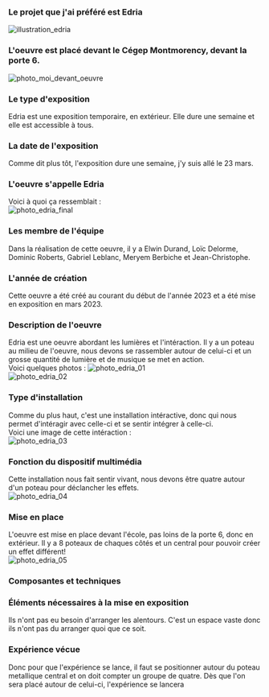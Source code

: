 ### Le projet que j'ai préféré est Edria  
![illustration_edria](https://user-images.githubusercontent.com/112108214/233459074-145bcd46-806b-4216-ade5-34b0bef6fc05.jpg)  
### L'oeuvre est placé devant le Cégep Montmorency, devant la porte 6.  
![photo_moi_devant_oeuvre](https://user-images.githubusercontent.com/112108214/233460050-d977cfb7-952d-45bd-bdac-f7bb9d232c0d.jpg)  
### Le type d'exposition  
Edria est une exposition temporaire, en extérieur. Elle dure une semaine et elle est accessible à tous.  
### La date de l'exposition  
Comme dit plus tôt, l'exposition dure une semaine, j'y suis allé le 23 mars.  
### L'oeuvre s'appelle Edria  
Voici à quoi ça ressemblait :  
![photo_edria_final](https://user-images.githubusercontent.com/112108214/233470142-98e59492-9220-46c8-be03-f1250652045d.jpg)  
### Les membre de l'équipe  
Dans la réalisation de cette oeuvre, il y a Elwin Durand, Loïc Delorme, Dominic Roberts, Gabriel Leblanc, Meryem Berbiche et Jean-Christophe.  
### L'année de création  
Cette oeuvre a été créé au courant du début de l'année 2023 et a été mise en exposition en mars 2023.  
### Description de l'oeuvre  
Edria est une oeuvre abordant les lumières et l'intéraction. Il y a un poteau au milieu de l'oeuvre, nous devons se rassembler autour de celui-ci et un grosse quantité de lumière et de musique se met en action.  
Voici quelques photos : 
![photo_edria_01](https://user-images.githubusercontent.com/112108214/233473437-8ace1fa4-0a59-4a2d-be14-adae8b48ebdb.jpg)  
![photo_edria_02](https://user-images.githubusercontent.com/112108214/233473459-8a9c4047-c9d6-4647-b007-50be3eb45ac0.jpg)  
### Type d'installation  
Comme du plus haut, c'est une installation intéractive, donc qui nous permet d'intéragir avec celle-ci et se sentir intégrer à celle-ci.  
Voici une image de cette intéraction :  
![photo_edria_03](https://user-images.githubusercontent.com/112108214/233474172-10c58343-3b51-47df-863e-a90407ea9c06.jpg)    
### Fonction du dispositif multimédia  
Cette installation nous fait sentir vivant, nous devons être quatre autour d'un poteau pour déclancher les effets.  
![photo_edria_04](https://user-images.githubusercontent.com/112108214/234739714-72000237-f014-43cf-b077-faa0dfabfbd3.jpg)  
### Mise en place  
L'oeuvre est mise en place devant l'école, pas loins de la porte 6, donc en extérieur. Il y a 8 poteaux de chaques côtés et un central pour pouvoir créer un effet différent!  
![photo_edria_05](https://user-images.githubusercontent.com/112108214/234739579-41fe55fc-0fbe-4fdd-bdcf-f8c1e5def5f6.jpg)  
### Composantes et techniques  

### Éléments nécessaires à la mise en exposition  
Ils n'ont pas eu besoin d'arranger les alentours. C'est un espace vaste donc ils n'ont pas du arranger quoi que ce soit.  
### Expérience vécue  
Donc pour que l'expérience se lance, il faut se positionner autour du poteau metallique central et on doit compter un groupe de quatre. Dès que l'on sera placé autour de celui-ci, l'expérience se lancera
